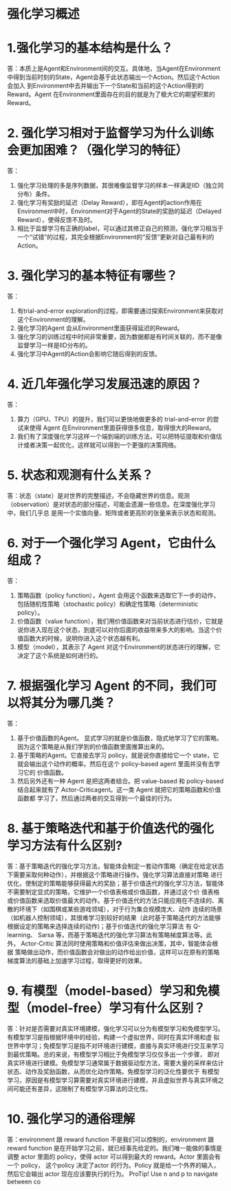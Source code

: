 # 强化学习概述
# 1.强化学习的基本结构是什么？
答：本质上是Agent和Environment间的交互。具体地，当Agent在Environment中得到当前时刻的State，Agent会基于此状态输出一个Action。然后这个Action会加入
到Environment中去并输出下一个State和当前的这个Action得到的Reward。Agent 在Environment里面存在的目的就是为了极大它的期望积累的Reward。
# 2. 强化学习相对于监督学习为什么训练会更加困难？（强化学习的特征）
答：
  1. 强化学习处理的多是序列数据，其很难像监督学习的样本一样满足IID（独立同分布）条件。
  2. 强化学习有奖励的延迟（Delay Reward），即在Agent的action作用在Environment中时，Environment对于Agent的State的奖励的延迟（Delayed Reward），使得反馈不及时。
  3. 相比于监督学习有正确的label，可以通过其修正自己的预测，强化学习相当于一个“试错”的过程，其完全根据Environment的“反馈”更新对自己最有利的Action。
# 3. 强化学习的基本特征有哪些？
答：
  1. 有trial-and-error exploration的过程，即需要通过探索Environment来获取对这个Environment的理解。
  2. 强化学习的Agent 会从Environment里面获得延迟的Reward。
  3. 强化学习的训练过程中时间非常重要，因为数据都是有时间关联的，而不是像监督学习一样是IID分布的。
  4. 强化学习中Agent的Action会影响它随后得到的反馈。
# 4. 近几年强化学习发展迅速的原因？
答：
  1. 算力（GPU、TPU）的提升，我们可以更快地做更多的 trial-and-error 的尝试来使得 Agent 在Environment里面获得很多信息，取得很大的Reward。
  2. 我们有了深度强化学习这样一个端到端的训练方法，可以把特征提取和价值估计或者决策一起优化，这样就可以得到一个更强的决策网络。
# 5. 状态和观测有什么关系？
答：状态（state）是对世界的完整描述，不会隐藏世界的信息。观测（observation）是对状态的部分描述，可能会遗漏一些信息。在深度强化学习中，我们几乎总
是用一个实值向量、矩阵或者更高阶的张量来表示状态和观测。
# 6. 对于一个强化学习 Agent，它由什么组成？
答：
  1. 策略函数（policy function），Agent 会用这个函数来选取它下一步的动作，包括随机性策略（stochastic policy）和确定性策略（deterministic policy）。
  2. 价值函数（value function），我们用价值函数来对当前状态进行估价，它就是说你进入现在这个状态，到底可以对你后面的收益带来多大的影响。当这个价
值函数大的时候，说明你进入这个状态越有利。
  3. 模型（model），其表示了 Agent 对这个Environment的状态进行的理解，它决定了这个系统是如何进行的。
# 7. 根据强化学习 Agent 的不同，我们可以将其分为哪几类？
答：
  1. 基于价值函数的Agent。 显式学习的就是价值函数，隐式地学习了它的策略。因为这个策略是从我们学到的价值函数里面推算出来的。
  2. 基于策略的Agent。它直接去学习 policy，就是说你直接给它一个 state，它就会输出这个动作的概率。然后在这个 policy-based agent 里面并没有去学习它的
价值函数。
  3. 然后另外还有一种 Agent 是把这两者结合。把 value-based 和 policy-based 结合起来就有了 Actor-Criticagent。这一类 Agent 就把它的策略函数和价值函数都
学习了，然后通过两者的交互得到一个最佳的行为。
# 8. 基于策略迭代和基于价值迭代的强化学习方法有什么区别?
答：基于策略迭代的强化学习方法，智能体会制定一套动作策略（确定在给定状态下需要采取何种动作），并根据这个策略进行操作。强化学习算法直接对策略
进行优化，使制定的策略能够获得最大的奖励；基于价值迭代的强化学习方法，智能体不需要制定显式的策略，它维护一个价值表格或价值函数，并通过这个价
值表格或价值函数来选取价值最大的动作。基于价值迭代的方法只能应用在不连续的、离散的环境下（如围棋或某些游戏领域），对于行为集合规模庞大、动作
连续的场景（如机器人控制领域），其很难学习到较好的结果（此时基于策略迭代的方法能够根据设定的策略来选择连续的动作)；基于价值迭代的强化学习算法
有 Q-learning、 Sarsa 等，而基于策略迭代的强化学习算法有策略梯度算法等。此外， Actor-Critic 算法同时使用策略和价值评估来做出决策，其中，智能体会根据
策略做出动作，而价值函数会对做出的动作给出价值，这样可以在原有的策略梯度算法的基础上加速学习过程，取得更好的效果。
# 9. 有模型（model-based）学习和免模型（model-free）学习有什么区别？
答：针对是否需要对真实环境建模，强化学习可以分为有模型学习和免模型学习。有模型学习是指根据环境中的经验，构建一个虚拟世界，同时在真实环境和虚
拟世界中学习；免模型学习是指不对环境进行建模，直接与真实环境进行交互来学习到最优策略。总的来说，有模型学习相比于免模型学习仅仅多出一个步骤，
即对真实环境进行建模。免模型学习通常属于数据驱动型方法，需要大量的采样来估计状态、动作及奖励函数，从而优化动作策略。免模型学习的泛化性要优于
有模型学习，原因是有模型学习算需要对真实环境进行建模，并且虚拟世界与真实环境之间可能还有差异，这限制了有模型学习算法的泛化性。
# 10. 强化学习的通俗理解
答：environment 跟 reward function 不是我们可以控制的，environment 跟 reward function 是在开始学习之前，就已经事先给定的。我们唯一能做的事情是调整 actor
里面的 policy，使得 actor 可以得到最大的 reward。Actor 里面会有一个 policy， 这个policy 决定了actor 的行为。Policy 就是给一个外界的输入，然后它会输出 actor
现在应该要执行的行为。
 ProTip! Use n and p to navigate between co
